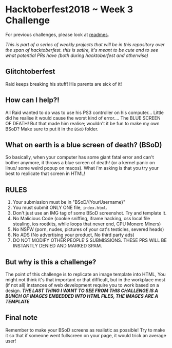 # Hacktoberfest2018 ~ Week 3 Challenge

For previous challenges, please look at [readmes](https://github.com/RaidAndFade/Hacktoberfest2018/tree/master/READMES).

*This is part of a series of weekly projects that will be in this repository over the span of hacktoberfest.*
*this is satire, it's meant to be cute and to see what potential PRs have (both during hacktoberfest and otherwise)*

## Glitchtoberfest

Raid keeps breaking his stuff! His parents are sick of it!

## How can I help?!

All Raid wanted to do was to use his PS3 controller on his computer... Little did he realise it would cause the worst kind of error.... The BLUE SCREEN OF DEATH! But that made him realise; wouldn't it be fun to make my own BSoD? Make sure to put it in the `BSoD` folder.

## What on earth is a blue screen of death? (BSoD)

So basically, when your computer has some giant fatal error and can't bother anymore, it throws a blue screen of death! (or a kernel panic on linux/ some weird popup on macos). What i'm asking is that you try your best to replicate that screen in HTML!

## RULES 

1. Your submission must be in "BSoD/{YourUsername}"
2. You must submit ONLY ONE file, `index.html`.
3. Don't just use an IMG tag of some BSoD screenshot. Try and template it.
4. No Malicious Code (cookie sniffing, iframe hacking, css local file stealing, ios rootkits, while loops that never end, CPU Monero Miners)
5. No NSFW (porn, nudes, pictures of your cat's testicles, severed heads)
6. No ADS (No advertising your product, No third party ads)
7. DO NOT MODIFY OTHER PEOPLE'S SUBMISSIONS. THESE PRS WILL BE INSTANTLY DENIED AND MARKED SPAM.

## But why is this a challenge?

The point of this challenge is to replicate an image template into HTML, You might not think it's that important or that difficult, but in the workplace most (if not all) instances of web development require you to work based on a design.
***THE LAST THING I WANT TO SEE FROM THIS CHALLENGE IS A BUNCH OF IMAGES EMBEDDED INTO HTML FILES, THE IMAGES ARE A TEMPLATE***

## Final note

Remember to make your BSoD screens as realistic as possible! Try to make it so that if someone went fullscreen on your page, it would trick an average user!
